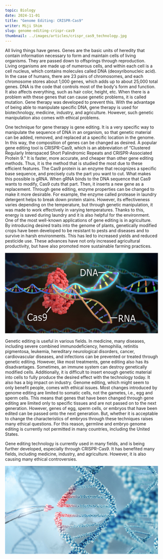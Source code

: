 ```yaml
---
topic: Biology
date: 2024-11-01
title: "Genome Editing: CRISPR-Cas9"
writer: Miji Shim
slug: genome-editing-crispr-cas9
thumbnail: ../images/articles/crispr_cas9_technology.jpg
---
```

All living things have genes. Genes are the basic units of heredity that contain information necessary to form and maintain cells of living organisms. They are passed down to offsprings through reproduction. Living organisms are made up of numerous cells, and within each cell is a cell nucleus, which contains molecules called DNA (deoxyribonucleic acid). In the case of humans, there are 23 pairs of chromosomes, and each chromosome stores about 1,000 genes, which adds up to about 25,000 total genes. DNA is the code that controls most of the body's form and function. It also affects everything, such as hair color, height, etc. When there is a problem with these genes that can cause genetic problems, it is called mutation. Gene therapy was developed to prevent this. With the advantage of being able to manipulate specific DNA, gene therapy is used for biotechnology, medicine, industry, and agriculture. However, such genetic manipulation also comes with ethical problems.

One technique for gene therapy is gene editing. It is a very specific way to manipulate the sequence of DNA in an organism, so that genetic material can be added, removed, and replaced at a specific location in the genome. In this way, the composition of genes can be changed as desired. A popular gene editing tool is CRISPR-Cas9, which is an abbreviation of  “Clustered Regularly Interspaced Short Palindromic Repeats and CRISPR-Associated Protein 9.” It is faster, more accurate, and cheaper than other gene editing methods. Thus, it is the method that is studied the most due to these efficient features. The Cas9 protein is an enzyme that recognizes a specific base sequence, and precisely cuts the part you want to cut. What makes this possible is gRNA. When gRNA binds to the DNA sequence that Cas9 wants to modify, Cas9 cuts that part. Then, it inserts a new gene as a replacement. Through gene editing, enzyme properties can be changed to make it more desirable. For example, the enzyme called protease in laundry detergent helps to break down protein stains. However, its effectiveness varies depending on the temperature, but through genetic manipulation, it was made to work effectively in varying temperatures. Thanks to this, energy is saved during laundry and it is also helpful for the environment. One of the most well-known applications of gene editing is in agriculture. By introducing desired traits into the genome of plants, genetically modified crops have been developed to be resistant to pests and diseases and to survive in harsh environments. This has led to increased yields and reduced pesticide use. These advances have not only increased agricultural productivity, but have also promoted more sustainable farming practices.

![](../images/articles/crispr_cas9_technology.jpg)

Genetic editing is useful in various fields. In medicine, many diseases, including severe combined immunodeficiency, hemophilia, retinitis pigmentosa, leukemia, hereditary neurological disorders, cancer, cardiovascular diseases, and infections can be prevented or treated through genetic editing. However, like most treatments, gene editing also has its disadvantages. Sometimes, an immune system can destroy genetically modified cells. Additionally, it is difficult to insert enough genetic material into cells to fully produce the desired effect with the technology today. It also has a big impact on industry. 
Genome editing, which might seem to only benefit people, comes with ethical issues. Most changes introduced by genome editing are limited to somatic cells, not the gametes, i.e., egg and sperm cells. This means that genes that have been changed through gene editing are limited only to specific tissues and are not passed on to the next generation. However, genes of egg, sperm cells, or embryos that have been edited can be passed onto the next generation. But, whether it is acceptable to change the characteristics of embryos through these techniques raises many ethical questions. For this reason, germline and embryo genome editing is currently not permitted in many countries, including the United States.

Gene editing technology is currently used in many fields, and is being further developed, especially through CRISPR-Cas9. It has benefited many fields, including medicine, industry, and agriculture. However, it is also causing many ethical controversies.

![](../images/articles/gene-therapy.png)